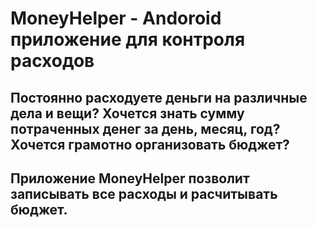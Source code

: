 # MoneyHelper - Andoroid приложение для контроля расходов
## Постоянно расходуете деньги на различные дела и вещи? Хочется знать сумму потраченных денег за день, месяц, год? Хочется грамотно организовать бюджет?

## Приложение MoneyHelper позволит записывать все расходы и расчитывать бюджет.
